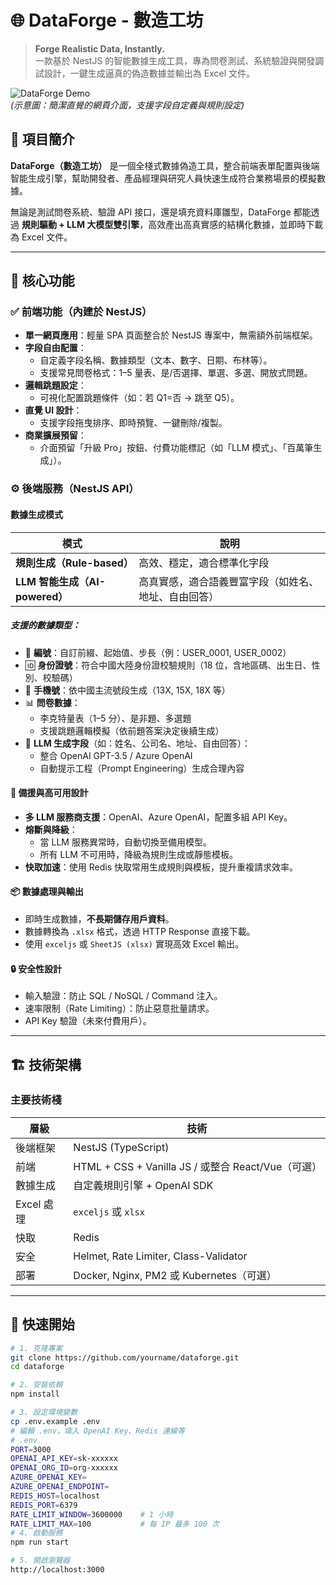# 🌐 DataForge - 數造工坊

> **Forge Realistic Data, Instantly.**  
> 一款基於 NestJS 的智能數據生成工具，專為問卷測試、系統驗證與開發調試設計，一鍵生成逼真的偽造數據並輸出為 Excel 文件。

![DataForge Demo](https://via.placeholder.com/800x400?text=DataForge+UI+Preview)  
*(示意圖：簡潔直覺的網頁介面，支援字段自定義與規則設定)*

## 📌 項目簡介

**DataForge（數造工坊）** 是一個全棧式數據偽造工具，整合前端表單配置與後端智能生成引擎，幫助開發者、產品經理與研究人員快速生成符合業務場景的模擬數據。

無論是測試問卷系統、驗證 API 接口，還是填充資料庫雛型，DataForge 都能透過 **規則驅動 + LLM 大模型雙引擎**，高效產出高真實感的結構化數據，並即時下載為 Excel 文件。

---

## 🎯 核心功能

### ✅ 前端功能（內建於 NestJS）
- **單一網頁應用**：輕量 SPA 頁面整合於 NestJS 專案中，無需額外前端框架。
- **字段自由配置**：
  - 自定義字段名稱、數據類型（文本、數字、日期、布林等）。
  - 支援常見問卷格式：1–5 量表、是/否選擇、單選、多選、開放式問題。
- **邏輯跳題設定**：
  - 可視化配置跳題條件（如：若 Q1=否 → 跳至 Q5）。
- **直覺 UI 設計**：
  - 支援字段拖曳排序、即時預覽、一鍵刪除/複製。
- **商業擴展預留**：
  - 介面預留「升級 Pro」按鈕、付費功能標記（如「LLM 模式」、「百萬筆生成」）。

### ⚙️ 後端服務（NestJS API）
#### 數據生成模式

| 模式 | 說明 |
|------|------|
| **規則生成（Rule-based）** | 高效、穩定，適合標準化字段 |
| **LLM 智能生成（AI-powered）** | 高真實感，適合語義豐富字段（如姓名、地址、自由回答） |

##### 支援的數據類型：
- 🔢 **編號**：自訂前綴、起始值、步長（例：USER_0001, USER_0002）
- 🆔 **身份證號**：符合中國大陸身份證校驗規則（18 位，含地區碼、出生日、性別、校驗碼）
- 📱 **手機號**：依中國主流號段生成（13X, 15X, 18X 等）
- 📊 **問卷數據**：
  - 李克特量表（1–5 分）、是非題、多選題
  - 支援跳題邏輯模擬（依前題答案決定後續生成）
- 🧠 **LLM 生成字段**（如：姓名、公司名、地址、自由回答）：
  - 整合 OpenAI GPT-3.5 / Azure OpenAI
  - 自動提示工程（Prompt Engineering）生成合理內容

#### 🔁 備援與高可用設計
- **多 LLM 服務商支援**：OpenAI、Azure OpenAI，配置多組 API Key。
- **熔斷與降級**：
  - 當 LLM 服務異常時，自動切換至備用模型。
  - 所有 LLM 不可用時，降級為規則生成或靜態模板。
- **快取加速**：使用 Redis 快取常用生成規則與模板，提升重複請求效率。

#### 📦 數據處理與輸出
- 即時生成數據，**不長期儲存用戶資料**。
- 數據轉換為 `.xlsx` 格式，透過 HTTP Response 直接下載。
- 使用 `exceljs` 或 `SheetJS (xlsx)` 實現高效 Excel 輸出。

#### 🔒 安全性設計
- 輸入驗證：防止 SQL / NoSQL / Command 注入。
- 速率限制（Rate Limiting）：防止惡意批量請求。
- API Key 驗證（未來付費用戶）。

---

## 🏗️ 技術架構


### 主要技術棧
| 層級 | 技術 |
|------|------|
| 後端框架 | NestJS (TypeScript) |
| 前端 | HTML + CSS + Vanilla JS / 或整合 React/Vue（可選） |
| 數據生成 | 自定義規則引擎 + OpenAI SDK |
| Excel 處理 | `exceljs` 或 `xlsx` |
| 快取 | Redis |
| 安全 | Helmet, Rate Limiter, Class-Validator |
| 部署 | Docker, Nginx, PM2 或 Kubernetes（可選） |

---

## 🚀 快速開始

```bash
# 1. 克隆專案
git clone https://github.com/yourname/dataforge.git
cd dataforge

# 2. 安裝依賴
npm install

# 3. 設定環境變數
cp .env.example .env
# 編輯 .env，填入 OpenAI Key、Redis 連線等
# .env
PORT=3000
OPENAI_API_KEY=sk-xxxxxx
OPENAI_ORG_ID=org-xxxxxx
AZURE_OPENAI_KEY=
AZURE_OPENAI_ENDPOINT=
REDIS_HOST=localhost
REDIS_PORT=6379
RATE_LIMIT_WINDOW=3600000    # 1 小時
RATE_LIMIT_MAX=100           # 每 IP 最多 100 次
# 4. 啟動服務
npm run start

# 5. 開啟瀏覽器
http://localhost:3000
```